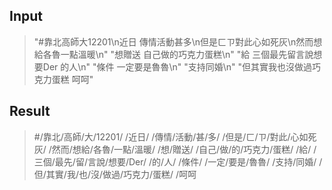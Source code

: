 
## Input

> "#靠北高師大12201\n近日 傳情活動甚多\n但是ㄈㄗ對此心如死灰\n然而想給各魯一點溫暖\n"
> "想贈送 自己做的巧克力蛋糕\n"
> "給 三個最先留言說想要Der 的人\n"
> "條件 一定要是魯魯\n"
> "支持同婚\n"
> "但其實我也沒做過巧克力蛋糕 呵呵"


## Result

> #/靠北/高師/大/12201/
> /近日/ /傳情/活動/甚/多/
> /但是/ㄈ/ㄗ/對此/心如死灰/
> /然而/想給/各魯/一點/溫暖/
> /想/贈送/ /自己/做/的/巧克力/蛋糕/
> /給/ /三個/最先/留/言說/想要/Der/ /的/人/
> /條件/ /一定/要是/魯魯/
> /支持/同婚/
> /但/其實/我/也/沒/做過/巧克力/蛋糕/ /呵呵
